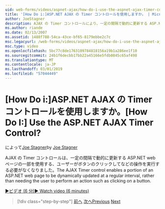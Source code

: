 ```yaml
---
uid: web-forms/videos/aspnet-ajax/how-do-i-use-the-aspnet-ajax-timer-control
title: '[How Do i:]ASP.NET AJAX の Timer コントロールを使用しますか。 | Microsoft Docs'
author: JoeStagner
description: AJAX の Timer コントロールにより、一定の間隔で動的に更新する ASP.NET web ページの一部を実行するユーザーを必要とするのではなくをしています.
ms.author: riande
ms.date: 02/13/2007
ms.assetid: 1488f788-54ca-43ce-bf65-8179ebbe2c7c
msc.legacyurl: /web-forms/videos/aspnet-ajax/how-do-i-use-the-aspnet-ajax-timer-control
msc.type: video
ms.openlocfilehash: 5bc77c8de1763109784818156a19b1a286ee1f10
ms.sourcegitcommit: 24b1f6decbb17bb22a45166e5fdb0845c65af498
ms.translationtype: MT
ms.contentlocale: ja-JP
ms.lasthandoff: 03/01/2019
ms.locfileid: "57044449"
---
```

<a name="how-do-i-use-the-aspnet-ajax-timer-control"></a><span data-ttu-id="66f86-104">[How Do i:]ASP.NET AJAX の Timer コントロールを使用しますか。</span><span class="sxs-lookup"><span data-stu-id="66f86-104">[How Do I:] Use the ASP.NET AJAX Timer Control?</span></span>
====================
<span data-ttu-id="66f86-105">によって[Joe Stagner](https://github.com/JoeStagner)</span><span class="sxs-lookup"><span data-stu-id="66f86-105">by [Joe Stagner](https://github.com/JoeStagner)</span></span>

<span data-ttu-id="66f86-106">AJAX の Timer コントロールは、一定の間隔で動的に更新する ASP.NET web ページの一部を使用する、ユーザーがボタンのクリックしてなどの操作を実行する必要がなくなりました。</span><span class="sxs-lookup"><span data-stu-id="66f86-106">The AJAX Timer control enables a portion of an ASP.NET web page to be dynamically updated at a regular interval, rather than needing the user to perform an action such as clicking on a button.</span></span>

[<span data-ttu-id="66f86-107">&#9654;ビデオ (6 分)</span><span class="sxs-lookup"><span data-stu-id="66f86-107">&#9654; Watch video (6 minutes)</span></span>](https://channel9.msdn.com/Blogs/ASP-NET-Site-Videos/how-do-i-use-the-aspnet-ajax-timer-control)

> [!div class="step-by-step"]
> <span data-ttu-id="66f86-108">[前へ](how-do-i-use-the-aspnet-ajax-roundedcorners-extender.md)
> [次へ](how-do-i-implement-the-predictive-fetch-pattern-for-ajax.md)</span><span class="sxs-lookup"><span data-stu-id="66f86-108">[Previous](how-do-i-use-the-aspnet-ajax-roundedcorners-extender.md)
[Next](how-do-i-implement-the-predictive-fetch-pattern-for-ajax.md)</span></span>

